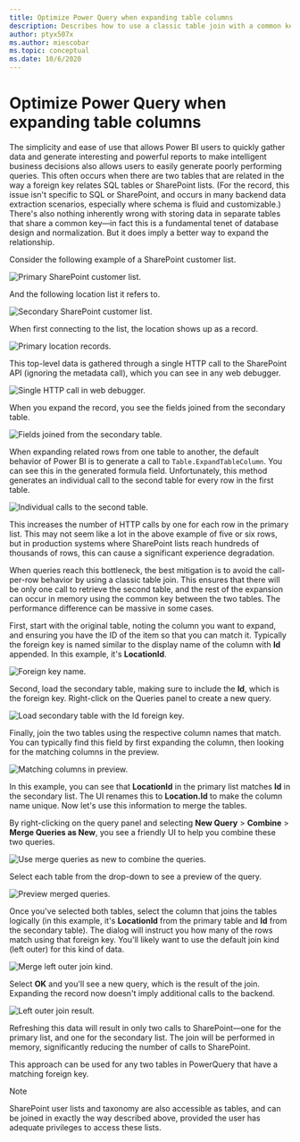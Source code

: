 ```yaml
---
title: Optimize Power Query when expanding table columns
description: Describes how to use a classic table join with a common key to optimize the number of HTTP calls to the secondary table and expand the selected column in memory.
author: ptyx507x
ms.author: miescobar
ms.topic: conceptual
ms.date: 10/6/2020
---
```


# Optimize Power Query when expanding table columns

The simplicity and ease of use that allows Power BI users to quickly gather data and generate interesting and powerful reports to make intelligent business decisions also allows users to easily generate poorly performing queries. This often occurs when there are two tables that are related in the way a foreign key relates SQL tables or SharePoint lists. (For the record, this issue isn't specific to SQL or SharePoint, and occurs in many backend data extraction scenarios, especially where schema is fluid and customizable.) There's also nothing inherently wrong with storing data in separate tables that share a common key&mdash;in fact this is a fundamental tenet of database design and normalization. But it does imply a better way to expand the relationship.

Consider the following example of a SharePoint customer list.

![Primary SharePoint customer list.](images/primary-customer-list.png)

And the following location list it refers to.

![Secondary SharePoint customer list.](images/secondary-location-list.png)

When first connecting to the list, the location shows up as a record.

![Primary location records.](images/first-connecting.png)

This top-level data is gathered through a single HTTP call to the SharePoint API (ignoring the metadata call), which you can see in any web debugger.

![Single HTTP call in web debugger.](images/debugger-top-level.png)

When you expand the record, you see the fields joined from the secondary table.

![Fields joined from the secondary table.](images/expand-record.png)

When expanding related rows from one table to another, the default behavior of Power BI is to generate a call to `Table.ExpandTableColumn`. You can see this in the generated formula field. Unfortunately, this method generates an individual call to the second table for every row in the first table.

![Individual calls to the second table.](images/expand-table-column.png)

This increases the number of HTTP calls by one for each row in the primary list. This may not seem like a lot in the above example of five or six rows, but in production systems where SharePoint lists reach hundreds of thousands of rows, this can cause a significant experience degradation.

When queries reach this bottleneck, the best mitigation is to avoid the call-per-row behavior by using a classic table join. This ensures that there will be only one call to retrieve the second table, and the rest of the expansion can occur in memory using the common key between the two tables. The performance difference can be massive in some cases. 

First, start with the original table, noting the column you want to expand, and ensuring you have the ID of the item so that you can match it. Typically the foreign key is named similar to the display name of the column with **Id** appended. In this example, it's **LocationId**.

![Foreign key name.](images/original-table.png)

Second, load the secondary table, making sure to include the **Id**, which is the foreign key. Right-click on the Queries panel to create a new query.

![Load secondary table with the Id foreign key.](images/secondary-table.png)

Finally, join the two tables using the respective column names that match. You can typically find this field by first expanding the column, then looking for the matching columns in the preview.

![Matching columns in preview.](images/matching-columns.png)

In this example, you can see that **LocationId** in the primary list matches **Id** in the secondary list. The UI renames this to **Location.Id** to make the column name unique. Now let's use this information to merge the tables.

By right-clicking on the query panel and selecting **New Query** > **Combine** > **Merge Queries as New**, you see a friendly UI to help you combine these two queries.

![Use merge queries as new to combine the queries.](images/merge-queries.png)

Select each table from the drop-down to see a preview of the query.

![Preview merged queries.](images/preview-query.png)

Once you've selected both tables, select the column that joins the tables logically (in this example, it's **LocationId** from the primary table and **Id** from the secondary table). The dialog will instruct you how many of the rows match using that foreign key. You'll likely want to use the default join kind (left outer) for this kind of data.

![Merge left outer join kind.](images/preview-merge.png)

Select **OK** and you'll see a new query, which is the result of the join. Expanding the record now doesn't imply additional calls to the backend.

![Left outer join result.](images/result-query.png)

Refreshing this data will result in only two calls to SharePoint&mdash;one for the primary list, and one for the secondary list. The join will be performed in memory, significantly reducing the number of calls to SharePoint.

This approach can be used for any two tables in PowerQuery that have a matching foreign key.

>[!NOTE]
>SharePoint user lists and taxonomy are also accessible as tables, and can be joined in exactly the way described above, provided the user has adequate privileges to access these lists.


